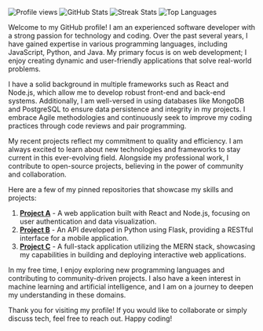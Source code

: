![Profile views](https://komarev.com/ghpvc/?username=bessielucas655&color=brightgreen)
![GitHub Stats](https://github-readme-stats.vercel.app/api?username=bessielucas655&show_icons=true&theme=radical)
![Streak Stats](https://github-readme-streak-stats.herokuapp.com/?user=bessielucas655&theme=radical)
![Top Languages](https://github-readme-stats.vercel.app/api/top-langs/?username=bessielucas655&layout=compact&theme=radical)

Welcome to my GitHub profile! I am an experienced software developer with a strong passion for technology and coding. Over the past several years, I have gained expertise in various programming languages, including JavaScript, Python, and Java. My primary focus is on web development; I enjoy creating dynamic and user-friendly applications that solve real-world problems.

I have a solid background in multiple frameworks such as React and Node.js, which allow me to develop robust front-end and back-end systems. Additionally, I am well-versed in using databases like MongoDB and PostgreSQL to ensure data persistence and integrity in my projects. I embrace Agile methodologies and continuously seek to improve my coding practices through code reviews and pair programming.

My recent projects reflect my commitment to quality and efficiency. I am always excited to learn about new technologies and frameworks to stay current in this ever-evolving field. Alongside my professional work, I contribute to open-source projects, believing in the power of community and collaboration.

Here are a few of my pinned repositories that showcase my skills and projects:

1. **[Project A](https://github.com/bessielucas655/project-a)** - A web application built with React and Node.js, focusing on user authentication and data visualization.
2. **[Project B](https://github.com/bessielucas655/project-b)** - An API developed in Python using Flask, providing a RESTful interface for a mobile application.
3. **[Project C](https://github.com/bessielucas655/project-c)** - A full-stack application utilizing the MERN stack, showcasing my capabilities in building and deploying interactive web applications.

In my free time, I enjoy exploring new programming languages and contributing to community-driven projects. I also have a keen interest in machine learning and artificial intelligence, and I am on a journey to deepen my understanding in these domains.

Thank you for visiting my profile! If you would like to collaborate or simply discuss tech, feel free to reach out. Happy coding!
